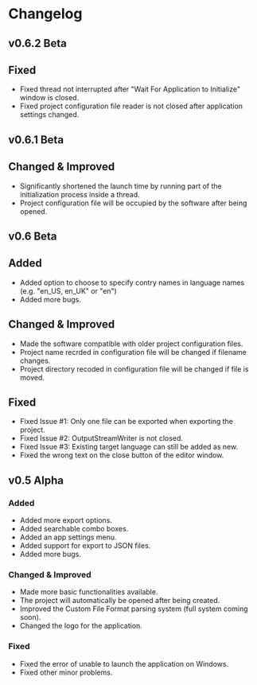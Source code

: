 # Changelog

## v0.6.2 Beta

## Fixed
- Fixed thread not interrupted after "Wait For Application to Initialize" window is closed. 
- Fixed project configuration file reader is not closed after application settings changed. 

## v0.6.1 Beta

## Changed & Improved
- Significantly shortened the launch time by running part of the initialization process inside a thread. 
- Project configuration file will be occupied by the software after being opened. 

## v0.6 Beta

## Added
- Added option to choose to specify contry names in language names (e.g. "en_US, en_UK" or "en")
- Added more bugs. 

## Changed & Improved
- Made the software compatible with older project configuration files. 
- Project name recrded in configuration file will be changed if filename changes. 
- Project directory recoded in configuration file will be changed if file is moved. 

## Fixed
- Fixed Issue #1: Only one file can be exported when exporting the project. 
- Fixed Issue #2: OutputStreamWriter is not closed. 
- Fixed Issue #3: Existing target language can still be added as new. 
- Fixed the wrong text on the close button of the editor window. 

## v0.5 Alpha

### Added
- Added more export options. 
- Added searchable combo boxes. 
- Added an app settings menu. 
- Added support for export to JSON files. 
- Added more bugs. 

### Changed & Improved
- Made more basic functionalities available. 
- The project will automatically be opened after being created.
- Improved the Custom File Format parsing system (full system coming soon).
- Changed the logo for the application.

### Fixed
- Fixed the error of unable to launch the application on Windows.
- Fixed other minor problems.

